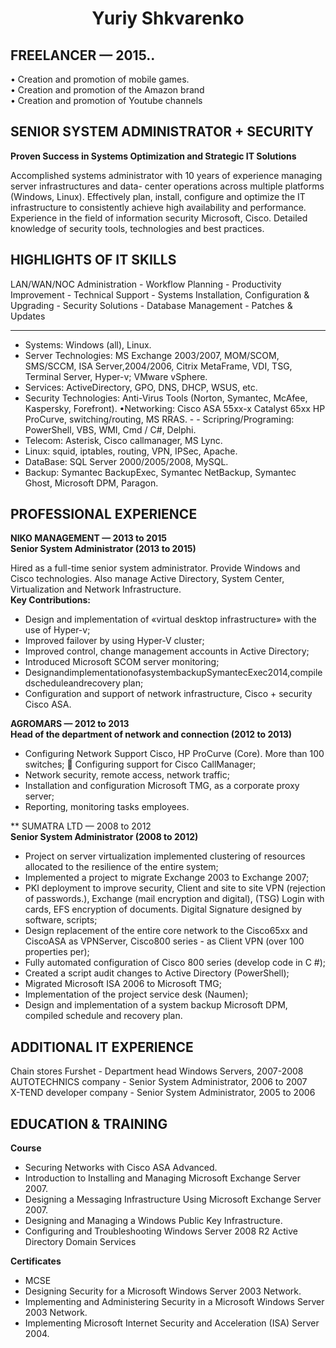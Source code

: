 <h1 align="center">Yuriy Shkvarеnkо</h1>

## FREELANCER — 2015..
• Creation and promotion of mobile games.  
• Creation and promotion of the Amazon brand  
• Creation and promotion of Youtube channels  
  
## SENIOR SYSTEM ADMINISTRATOR + SECURITY  
**Proven Success in Systems Optimization and Strategic IT Solutions**  

Accomplished systems administrator with 10 years of experience managing server infrastructures and data- center operations across multiple platforms (Windows, Linux). Effectively plan, install, configure and optimize the IT infrastructure to consistently achieve high availability and performance.
Experience in the field of information security Microsoft, Cisco. Detailed knowledge of security tools, technologies and best practices.

## HIGHLIGHTS OF IT SKILLS
LAN/WAN/NOC Administration - Workflow Planning - Productivity Improvement - Technical Support - Systems Installation, Configuration & Upgrading - Security Solutions - Database Management - Patches & Updates
_____

- Systems: Windows (all), Linux.  
- Server Technologies: MS Exchange 2003/2007, MOM/SCOM, SMS/SCCM, ISA Server,2004/2006, Citrix MetaFrame, VDI, TSG, Terminal Server, Hyper-v; VMware vSphere.  
- Services: ActiveDirectory, GPO, DNS, DHCP, WSUS, etc.  
- Security Technologies: Anti-Virus Tools (Norton, Symantec, McAfee, Kaspersky, Forefront). •Networking: Cisco ASA 55xx-x Catalyst 65xx HP ProCurve, switching/routing, MS RRAS. - - Scripring/Programing: PowerShell, VBS, WMI, Cmd / C#, Delphi.  
- Telecom: Asterisk, Cisco callmanager, MS Lync.  
- Linux: squid, iptables, routing, VPN, IPSec, Apache.  
- DataBase: SQL Server 2000/2005/2008, MySQL.  
- Backup: Symantec BackupExec, Symantec NetBackup, Symantec Ghost, Microsoft DPM, Paragon.  
  
## PROFESSIONAL EXPERIENCE  

**NIKO MANAGEMENT — 2013 to 2015**  
**Senior System Administrator (2013 to 2015)**  

Hired as a full-time senior system administrator. Provide Windows and Cisco technologies. Also manage Active Directory, System Center, Virtualization and Network Infrastructure.  
**Key Contributions:**  
-  Design and implementation of «virtual desktop infrastructure» with the use of Hyper-v;  
-  Improved failover by using Hyper-V cluster;  
-  Improved control, change management accounts in Active Directory;  
-  Introduced Microsoft SCOM server monitoring;  
-  DesignandimplementationofasystembackupSymantecExec2014,compiledscheduleandrecovery plan;  
-  Configuration and support of network infrastructure, Cisco + security Cisco ASA.  
  
**AGROMARS — 2012 to 2013**  
**Head of the department of network and connection (2012 to 2013)**  

-  Configuring Network Support Cisco, HP ProCurve (Core). More than 100 switches;  Configuring support for Cisco CallManager;  
-  Network security, remote access, network traffic;  
-  Installation and configuration Microsoft TMG, as a corporate proxy server;  
-  Reporting, monitoring tasks employees.

** SUMATRA LTD — 2008 to 2012  
**Senior System Administrator (2008 to 2012)**  

-  Project on server virtualization implemented clustering of resources allocated to the resilience of the entire system;  
-  Implemented a project to migrate Exchange 2003 to Exchange 2007;  
-  PKI deployment to improve security, Client and site to site VPN (rejection of passwords.), Exchange (mail encryption and digital), (TSG) Login with cards, EFS encryption of documents. Digital Signature designed by software, scripts;  
-  Design replacement of the entire core network to the Cisco65xx and CiscoASA as VPNServer, Cisco800 series - as Client VPN (over 100 properties per);
-  Fully automated configuration of Cisco 800 series (develop code in C #);  
-  Created a script audit changes to Active Directory (PowerShell);  
-  Migrated Microsoft ISA 2006 to Microsoft TMG;  
-  Implementation of the project service desk (Naumen);  
-  Design and implementation of a system backup Microsoft DPM, compiled schedule and recovery plan.  


## ADDITIONAL IT EXPERIENCE

Chain stores Furshet - Department head Windows Servers, 2007-2008  
AUTOTECHNICS company - Senior System Administrator, 2006 to 2007  
X-TEND developer company - Senior System Administrator, 2005 to 2006  

## EDUCATION & TRAINING  

**Course**  
-  Securing Networks with Cisco ASA Advanced.  
-  Introduction to Installing and Managing Microsoft Exchange Server 2007.  
-  Designing a Messaging Infrastructure Using Microsoft Exchange Server 2007.  
-  Designing and Managing a Windows Public Key Infrastructure.  
-  Configuring and Troubleshooting Windows Server 2008 R2 Active Directory Domain Services  
  
**Certificates**  
-  MCSE  
-  Designing Security for a Microsoft Windows Server 2003 Network.  
-  Implementing and Administering Security in a Microsoft Windows Server 2003 Network.  
-  Implementing Microsoft Internet Security and Acceleration (ISA) Server 2004.  


<!--
**cipgen/cipgen** is a ✨ _special_ ✨ repository because its `README.md` (this file) appears on your GitHub profile.

Here are some ideas to get you started:

- 🔭 I’m currently working on ...
- 🌱 I’m currently learning ...
- 👯 I’m looking to collaborate on ...
- 🤔 I’m looking for help with ...
- 💬 Ask me about ...
- 📫 How to reach me: ...
- 😄 Pronouns: ...
- ⚡ Fun fact: ...
-->
